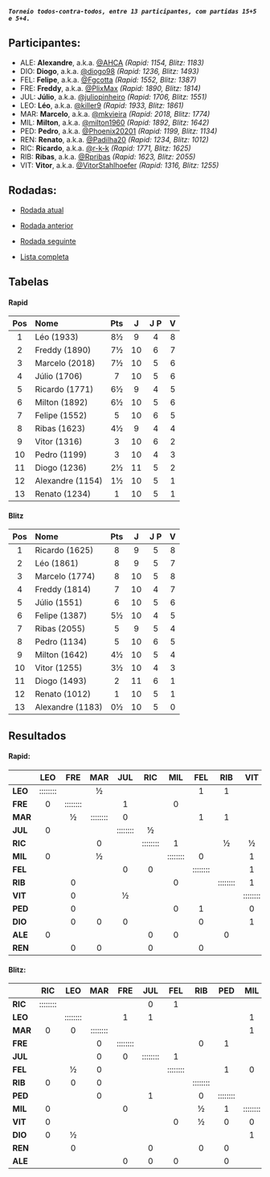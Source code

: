 ***`Torneio todos-contra-todos, entre 13 participantes, com partidas 15+5 e 5+4.`***

## Participantes:

* ALE: **Alexandre**, a.k.a. [@AHCA](https://www.lichess.org/@/AHCA) *(Rapid: 1154, Blitz: 1183)*
* DIO: **Diogo**, a.k.a. [@diogo98](https://www.lichess.org/@/diogo98) *(Rapid: 1236, Blitz: 1493)*
* FEL: **Felipe**, a.k.a. [@Fgcotta](https://www.lichess.org/@/Fgcotta) *(Rapid: 1552, Blitz: 1387)*
* FRE: **Freddy**, a.k.a. [@PlixMax](https://www.lichess.org/@/PlixMax) *(Rapid: 1890, Blitz: 1814)*
* JUL: **Júlio**, a.k.a. [@juliopinheiro](https://www.lichess.org/@/juliopinheiro) *(Rapid: 1706, Blitz: 1551)*
* LEO: **Léo**, a.k.a. [@killer9](https://www.lichess.org/@/killer9) *(Rapid: 1933, Blitz: 1861)*
* MAR: **Marcelo**, a.k.a. [@mkvieira](https://www.lichess.org/@/mkvieira) *(Rapid: 2018, Blitz: 1774)*
* MIL: **Milton**, a.k.a. [@milton1960](https://www.lichess.org/@/milton1960) *(Rapid: 1892, Blitz: 1642)*
* PED: **Pedro**, a.k.a. [@Phoenix20201](https://www.lichess.org/@/Phoenix20201) *(Rapid: 1199, Blitz: 1134)*
* REN: **Renato**, a.k.a. [@Padilha20](https://www.lichess.org/@/Padilha20) *(Rapid: 1234, Blitz: 1012)*
* RIC: **Ricardo**, a.k.a. [@r-k-k](https://www.lichess.org/@/r-k-k) *(Rapid: 1771, Blitz: 1625)*
* RIB: **Ribas**, a.k.a. [@Rpribas](https://www.lichess.org/@/Rpribas) *(Rapid: 1623, Blitz: 2055)*
* VIT: **Vitor**, a.k.a. [@VitorStahlhoefer](https://www.lichess.org/@/VitorStahlhoefer) *(Rapid: 1316, Blitz: 1255)*

## Rodadas:

* [Rodada atual](https://grupo-de-xadrez.github.io/rodadas/11)

* [Rodada anterior](https://grupo-de-xadrez.github.io/rodadas/10)

* [Rodada seguinte](https://grupo-de-xadrez.github.io/rodadas/12)

* [Lista completa](https://grupo-de-xadrez.github.io/rodadas)

## Tabelas

#### Rapid

| Pos | Nome | Pts | J | J P | V |
| :---: | :--- | :---: | :---: | :---: | :---: |
| 1 | Léo (1933) | 8½ | 9 | 4 | 8 |
| 2 | Freddy (1890) | 7½ | 10 | 6 | 7 |
| 3 | Marcelo (2018) | 7½ | 10 | 5 | 6 |
| 4 | Júlio (1706) | 7 | 10 | 5 | 6 |
| 5 | Ricardo (1771) | 6½ | 9 | 4 | 5 |
| 6 | Milton (1892) | 6½ | 10 | 5 | 6 |
| 7 | Felipe (1552) | 5 | 10 | 6 | 5 |
| 8 | Ribas (1623) | 4½ | 9 | 4 | 4 |
| 9 | Vitor (1316) | 3 | 10 | 6 | 2 |
| 10 | Pedro (1199) | 3 | 10 | 4 | 3 |
| 11 | Diogo (1236) | 2½ | 11 | 5 | 2 |
| 12 | Alexandre (1154) | 1½ | 10 | 5 | 1 |
| 13 | Renato (1234) | 1 | 10 | 5 | 1 |

#### Blitz

| Pos | Nome | Pts | J | J P | V |
| :---: | :--- | :---: | :---: | :---: | :---: |
| 1 | Ricardo (1625) | 8 | 9 | 5 | 8 |
| 2 | Léo (1861) | 8 | 9 | 5 | 7 |
| 3 | Marcelo (1774) | 8 | 10 | 5 | 8 |
| 4 | Freddy (1814) | 7 | 10 | 4 | 7 |
| 5 | Júlio (1551) | 6 | 10 | 5 | 6 |
| 6 | Felipe (1387) | 5½ | 10 | 4 | 5 |
| 7 | Ribas (2055) | 5 | 9 | 5 | 4 |
| 8 | Pedro (1134) | 5 | 10 | 6 | 5 |
| 9 | Milton (1642) | 4½ | 10 | 5 | 4 |
| 10 | Vitor (1255) | 3½ | 10 | 4 | 3 |
| 11 | Diogo (1493) | 2 | 11 | 6 | 1 |
| 12 | Renato (1012) | 1 | 10 | 5 | 1 |
| 13 | Alexandre (1183) | 0½ | 10 | 5 | 0 |

## Resultados

#### Rapid:

| | LEO | FRE | MAR | JUL | RIC | MIL | FEL | RIB | VIT | PED | DIO | ALE | REN |
| :--- | :---: | :---: | :---: | :---: | :---: | :---: | :---: | :---: | :---: | :---: | :---: | :---: | :---: |
| **LEO** | :::::::: |  | ½ |  |  |  | 1 | 1 |  |  | 1 |  | 1 |
| **FRE** | 0 | :::::::: |  | 1 |  | 0 |  |  |  |  |  | 1 |  |
| **MAR** |  | ½ | :::::::: | 0 |  |  | 1 | 1 |  | 1 |  |  |  |
| **JUL** | 0 |  |  | :::::::: | ½ |  |  |  |  | 1 |  | 1 | 1 |
| **RIC** |  |  | 0 |  | :::::::: | 1 |  | ½ | ½ |  | 1 |  |  |
| **MIL** | 0 |  | ½ |  |  | :::::::: | 0 |  | 1 |  | 1 |  |  |
| **FEL** |  |  |  | 0 | 0 |  | :::::::: |  | 1 |  |  | 1 |  |
| **RIB** |  | 0 |  |  |  | 0 |  | :::::::: | 1 | 1 |  |  | 1 |
| **VIT** |  | 0 |  | ½ |  |  |  |  | :::::::: |  |  | 1 | 0 |
| **PED** |  | 0 |  |  |  | 0 | 1 |  | 0 | :::::::: |  | 0 | 1 |
| **DIO** |  | 0 | 0 | 0 |  |  | 0 |  | 1 | 0 | :::::::: |  |  |
| **ALE** | 0 |  |  |  | 0 | 0 |  | 0 |  |  | ½ | :::::::: |  |
| **REN** |  | 0 | 0 |  | 0 |  | 0 |  |  |  | 0 |  | :::::::: |

#### Blitz:

| | RIC | LEO | MAR | FRE | JUL | FEL | RIB | PED | MIL | VIT | DIO | REN | ALE |
| :--- | :---: | :---: | :---: | :---: | :---: | :---: | :---: | :---: | :---: | :---: | :---: | :---: | :---: |
| **RIC** | :::::::: |  |  |  | 0 | 1 |  |  |  |  |  | 1 | 1 |
| **LEO** |  | :::::::: |  | 1 | 1 |  |  |  | 1 |  |  |  | 1 |
| **MAR** | 0 | 0 | :::::::: |  |  |  |  |  | 1 |  | 1 | 1 |  |
| **FRE** |  |  | 0 | :::::::: |  |  | 0 | 1 |  | 1 | 1 | 1 |  |
| **JUL** |  |  | 0 | 0 | :::::::: | 1 |  |  |  | 1 | 1 |  |  |
| **FEL** |  | ½ | 0 |  |  | :::::::: |  | 1 | 0 |  | 1 | 1 |  |
| **RIB** | 0 | 0 | 0 |  |  |  | :::::::: |  |  |  |  |  | 1 |
| **PED** |  |  | 0 |  | 1 |  | 0 | :::::::: |  |  | 1 |  |  |
| **MIL** | 0 |  |  | 0 |  |  | ½ | 1 | :::::::: |  |  |  | 1 |
| **VIT** | 0 |  |  |  |  | 0 | ½ | 0 | 0 | :::::::: | 1 |  |  |
| **DIO** | 0 | ½ |  |  |  |  |  |  | 1 |  | :::::::: | 0 | ½ |
| **REN** |  | 0 |  |  | 0 |  | 0 | 0 |  | 0 |  | :::::::: |  |
| **ALE** |  |  |  | 0 | 0 | 0 |  | 0 |  | 0 |  |  | :::::::: |

